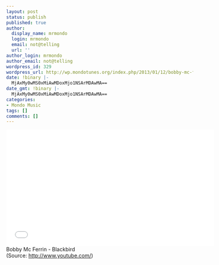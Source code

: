 ```yaml
---
layout: post
status: publish
published: true
author:
  display_name: mrmondo
  login: mrmondo
  email: not@telling
  url: ''
author_login: mrmondo
author_email: not@telling
wordpress_id: 329
wordpress_url: http://wp.mondotunes.org/index.php/2013/01/12/bobby-mc-ferrin-ckbird/
date: !binary |-
  MjAxMy0wMS0xMiAwMDoxMjo1NSArMDAwMA==
date_gmt: !binary |-
  MjAxMy0wMS0xMiAwMDoxMjo1NSArMDAwMA==
categories:
- Mondo Music
tags: []
comments: []
---
```

<iframe width="560" height="315" src="//www.youtube.com/embed/NntmAj60O60" frameborder="0"> </iframe>
Bobby Mc Ferrin - Blackbird
<div class="attribution">(<span>Source:</span> <a href="http://www.youtube.com/">http://www.youtube.com/</a>)</div>
